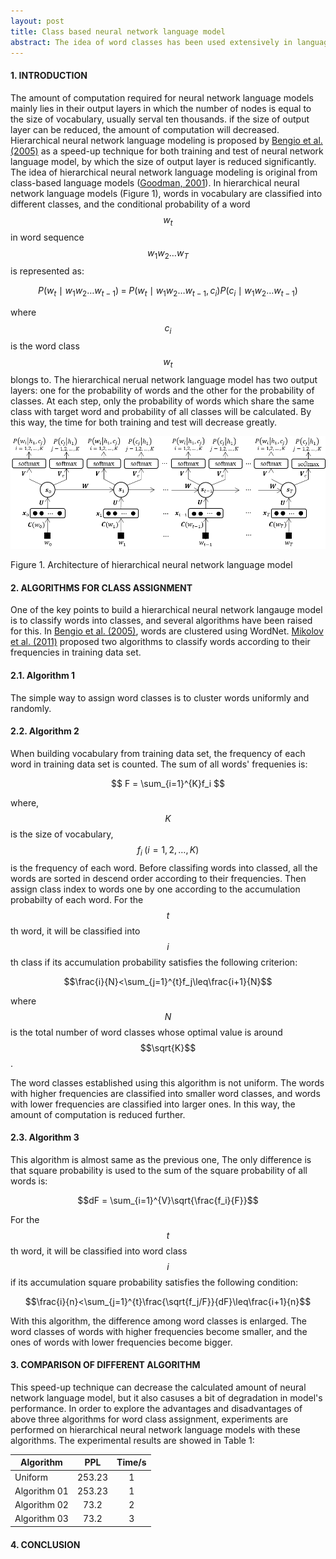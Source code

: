 ```yaml
---
layout: post
title: Class based neural network language model
abstract: The idea of word classes has been used extensively in language modeling for improving perplexities or increasing speed. In this post, some researches about introducing word classes into neural network language modeling will be described, and a extension of word classes, hierarchical neural network language model, will also be included.
---
```


#### 1. INTRODUCTION
The amount of computation required for neural network language models mainly lies in their output layers in which the number of nodes is equal to the size of vocabulary, usually serval ten thousands. if the size of output layer can be reduced, the amount of computation will decreased. Hierarchical neural network language modeling is proposed by [Bengio et al. (2005)](http://www.gatsby.ucl.ac.uk/aistats/fullpapers/208.pdf) as a speed-up technique for both training and test of neural network language model, by which the size of output layer is reduced significantly. The idea of hierarchical neural network language modeling is original from class-based language models ([Goodman, 2001](http://www2.denizyuret.com/ref/goodman/goodman2001.pdf)). In hierarchical neural network language models (Figure 1), words in vocabulary are classified into different classes, and the conditional probability of a word $$w_t$$ in word sequence $$w_1w_2{\dots}w_T$$ is represented as:

$$
P(w_t{\mid}w_1w_2{\dots}w_{t-1})\;=\;P(w_t{\mid}w_1w_2{\dots}w_{t-1}, c_i)P(c_i{\mid}w_1w_2{\dots}w_{t-1})
$$

where $$c_i$$ is the word class $$w_t$$ blongs to. The hierarchical nerual network language model has two output layers: one for the probability of words and the other for the probability of classes. At each step, only the probability of words which share the same class with target word and probability of all classes will be calculated. By this way, the time for both training and test will decrease greatly.

<div class="thumbnail">
    <img src="/images/hnnlms/rnnlm-class.png">
    <div class="caption">
        <p class="text-center">Figure 1. Architecture of hierarchical neural network language model</p>
    </div>
</div>

#### 2. ALGORITHMS FOR CLASS ASSIGNMENT
One of the key points to build a hierarchical neural network langauge model is to classify words into classes, and several algorithms have been raised for this. In [Bengio et al. (2005)](http://www.gatsby.ucl.ac.uk/aistats/fullpapers/208.pdf), words are clustered using WordNet. [Mikolov et al. (2011)](http://mirlab.org/conference_papers/International_Conference/ICASSP%202011/pdfs/0005528.pdf) proposed two algorithms to classify words according to their frequencies in training data set.

#### 2.1. Algorithm 1
The simple way to assign word classes is to cluster words uniformly and randomly. 

#### 2.2. Algorithm 2
When building vocabulary from training data set, the frequency of each word in training data set is counted. The sum of all words' frequenies is:

$$
F = \sum_{i=1}^{K}f_i
$$

where, $$K$$ is the size of vocabulary, $$f_i\;(i=1,2,\dots, K)$$ is the frequency of each word. Before classifing words into classed, all the words are sorted in descend order according to their frequencies. Then assign class index to words one by one according to the accumulation probabilty of each word. For the $$t$$th word, it will be classified into $$i$$th class if its accumulation probability satisfies the following criterion:

$$\frac{i}{N}<\sum_{j=1}^{t}f_j\leq\frac{i+1}{N}$$

where $$N$$ is the total number of word classes whose optimal value is around $$\sqrt{K}$$.

The word classes established using this algorithm is not uniform. The words with higher frequencies are classified into smaller word classes, and words with lower frequencies are classified into larger ones. In this way, the amount of computation is reduced further.

#### 2.3. Algorithm 3
This algorithm is almost same as the previous one, The only difference is that square probability is used to  the sum of the square probability of all words is:

$$dF = \sum_{i=1}^{V}\sqrt{\frac{f_i}{F}}$$

For the $$t$$th word, it will be classified into word class $$i$$ if its accumulation square probability satisfies the following condition:

$$\frac{i}{n}<\sum_{j=1}^{t}\frac{\sqrt{f_j/F}}{dF}\leq\frac{i+1}{n}$$

With this algorithm, the difference among word classes is enlarged. The word classes of words with higher frequencies become smaller, and the ones of words with lower frequencies become bigger.

#### 3. COMPARISON OF DIFFERENT ALGORITHM
This speed-up technique can decrease the calculated amount of neural network language model, but it also casuses a bit of degradation in model's performance. In order to explore the advantages and disadvantages of above three algorithms for word class assignment, experiments are performed on hierarchical neural network language models with these algorithms. The experimental results are showed in Table 1:

Algorithm    | PPL    | Time/s
-------------|:------:|:-----:
Uniform      | 253.23 |  1
Algorithm 01 | 253.23 |  1
Algorithm 02 | 73.2   |  2
Algorithm 03 | 73.2   |  3

#### 4. CONCLUSION
